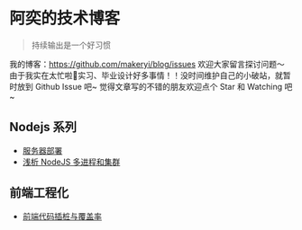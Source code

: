 # 阿奕的技术博客

> 持续输出是一个好习惯

我的博客：https://github.com/makeryi/blog/issues 欢迎大家留言探讨问题～ 由于我实在太忙啦🤣实习、毕业设计好多事情！！没时间维护自己的小破站，就暂时放到 Github Issue 吧~ 觉得文章写的不错的朋友欢迎点个 Star 和 Watching 吧~

## Nodejs 系列

- [服务器部署](https://github.com/makeryi/blog/issues/1)
- [浅析 NodeJS 多进程和集群](https://github.com/makeryi/blog/issues/2)

## 前端工程化

- [前端代码插桩与覆盖率](https://github.com/makeryi/blog/issues/3)

